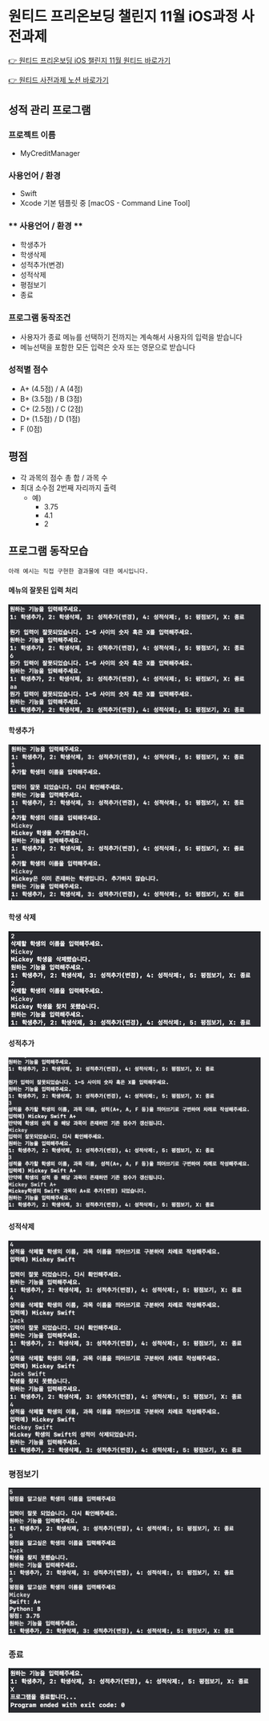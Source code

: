 #  원티드 프리온보딩 챌린지 11월 iOS과정 사전과제

[👉 원티드 프리온보딩 iOS 챌린지 11월 원티드 바로가기](https://www.wanted.co.kr/events/pre_challenge_ios_1)

[👉 원티드 사전과제 노션 바로가기](https://yagomacademy.notion.site/iOS-ba2d0c0bb0b949c896cc28567706e969)


## 성적 관리 프로그램

### **프로젝트 이름**
 - MyCreditManager

### **사용언어 / 환경**
 - Swift
 - Xcode 기본 템플릿 중 [macOS - Command Line Tool]

### ** 사용언어 / 환경 ** 
 - 학생추가
 - 학생삭제
 - 성적추가(변경)
 - 성적삭제
 - 평점보기
 - 종료

### **프로그램 동작조건**

- 사용자가 종료 메뉴를 선택하기 전까지는 계속해서 사용자의 입력을 받습니다
- 메뉴선택을 포함한 모든 입력은 숫자 또는 영문으로 받습니다

### **성적별 점수**

- A+ (4.5점) / A (4점)
- B+ (3.5점) / B (3점)
- C+ (2.5점) / C (2점)
- D+ (1.5점) / D (1점)
- F (0점)

## **평점**

- 각 과목의 점수 총 합 / 과목 수
- 최대 소수점 2번째 자리까지 출력
    - 예)
        - 3.75
        - 4.1
        - 2

## **프로그램 동작모습**

`아래 예시는 직접 구현한 결과물에 대한 예시입니다.`

#### **메뉴의 잘못된 입력 처리**

![0](./Image/example0.png)

#### **학생추가**

![1](./Image/example1.png)

#### **학생 삭제**

![2](./Image/example2.png)

#### **성적추가**

![3](./Image/example3.png)

#### **성적삭제**

![4](./Image/example4.png)

### **평점보기**

![5](./Image/example5.png)

### **종료**

![6](./Image/example6.png)
